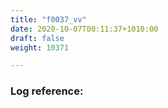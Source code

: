 ```yaml
---
title: "f0037_vv"
date: 2020-10-07T00:11:37+1010:00
draft: false
weight: 10371

---
```


### Log reference: <no value>

```
